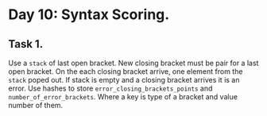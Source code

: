 # Day 10: Syntax Scoring.

## Task 1.

Use a `stack` of last open bracket. New closing bracket must be pair for a last open bracket. On the each closing bracket arrive, one element from the `stack` poped out. If stack is empty and a closing bracket arrives it is an error. Use hashes to store `error_closing_brackets_points` and `number_of_error_brackets`. Where a key is type of a bracket and value number of them.
